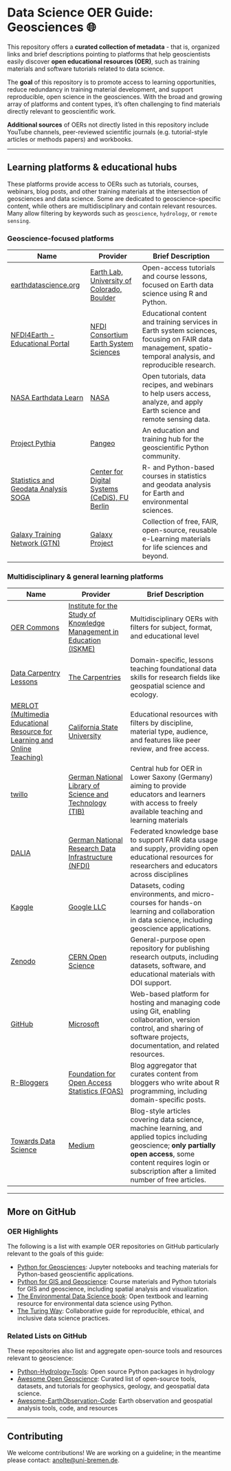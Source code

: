 # Data Science OER Guide: Geosciences 🌐

This repository offers a **curated collection of metadata** - that is, organized links and brief descriptions pointing to platforms that help geoscientists easily discover **open educational resources (OER)**, such as training materials and software tutorials related to data science. 

The **goal** of this repository is to promote access to learning opportunities, reduce redundancy in training material development, and support reproducible, open science in the geosciences. With the broad and growing array of platforms and content types, it’s often challenging to find materials directly relevant to geoscientific work.

**Additional sources** of OERs not directly listed in this repository include YouTube channels, peer-reviewed scientific journals (e.g. tutorial-style articles or methods papers) and workbooks. 

---

## Learning platforms & educational hubs

These platforms provide access to OERs such as tutorials, courses, webinars, blog posts, and other training materials at the intersection of geosciences and data science. Some are dedicated to geoscience-specific content, while others are multidisciplinary and contain relevant resources. Many allow filtering by keywords such as `geoscience`, `hydrology`, or `remote sensing`.

### Geoscience-focused platforms

| Name | Provider | Brief Description |
|------|----------|-------------------|
| [earthdatascience.org](https://www.earthdatascience.org/) | [Earth Lab, University of Colorado, Boulder](https://earthlab.colorado.edu/) | Open-access tutorials and course lessons, focused on Earth data science using R and Python. |
| [NFDI4Earth - Educational Portal](https://edutrain.nfdi4earth.de/) | [NFDI Consortium Earth System Sciences](https://www.nfdi4earth.de/) | Educational content and training services in Earth system sciences, focusing on FAIR data management, spatio-temporal analysis, and reproducible research. |
| [NASA Earthdata Learn](https://www.earthdata.nasa.gov/learn) | [NASA](https://www.nasa.gov/) | Open tutorials, data recipes, and webinars to help users access, analyze, and apply Earth science and remote sensing data. |
| [Project Pythia](https://projectpythia.org/) | [Pangeo](https://pangeo.io/) | An education and training hub for the geoscientific Python community. |
| [Statistics and Geodata Analysis SOGA](https://www.geo.fu-berlin.de/en/v/soga/) | [Center for Digital Systems (CeDiS), FU Berlin](https://www.cedis.fu-berlin.de/) | R- and Python-based courses in statistics and geodata analysis for Earth and environmental sciences. |
| [Galaxy Training Network (GTN)](https://training.galaxyproject.org/training-material/) | [Galaxy Project](https://galaxyproject.org/) | Collection of free, FAIR, open-source, reusable e-Learning materials for life sciences and beyond. |

### Multidisciplinary & general learning platforms

| Name | Provider | Brief Description |
|------|----------|-------------------|
| [OER Commons](https://oercommons.org/) | [Institute for the Study of Knowledge Management in Education (ISKME)](https://www.iskme.org/) | Multidisciplinary OERs with filters for subject, format, and educational level | 
| [Data Carpentry Lessons](https://datacarpentry.org/lessons/) | [The Carpentries](https://carpentries.org/) | Domain-specific, lessons teaching foundational data skills for research fields like geospatial science and ecology. |
| [MERLOT (Multimedia Educational Resource for Learning and Online Teaching)](https://merlot.org/merlot/index.htm) | [California State University](https://www.calstate.edu/) | Educational resources with filters by discipline, material type, audience, and features like peer review, and free access. |
| [twillo](https://www.twillo.de/oer/web/) | [German National Library of Science and Technology (TIB)](https://www.tib.eu/) | Central hub for OER in Lower Saxony (Germany) aiming to provide educators and learners with access to freely available teaching and learning materials |
| [DALIA](https://dalia.education/) | [German National Research Data Infrastructure (NFDI)](https://www.nfdi.de/) | Federated knowledge base to support FAIR data usage and supply, providing open educational resources for researchers and educators across disciplines |
| [Kaggle](https://www.kaggle.com/) | [Google LLC](https://about.google/) | Datasets, coding environments, and micro-courses for hands-on learning and collaboration in data science, including geoscience applications. |
| [Zenodo](https://zenodo.org/) | [CERN Open Science](https://openscience.cern/) | General-purpose open repository for publishing research outputs, including datasets, software, and educational materials with DOI support. |
| [GitHub](https://github.com/) | [Microsoft](https://www.microsoft.com/) | Web-based platform for hosting and managing code using Git, enabling collaboration, version control, and sharing of software projects, documentation, and related resources. |
| [R-Bloggers](https://www.r-bloggers.com/) | [Foundation for Open Access Statistics (FOAS)](https://www.foastat.org/) | Blog aggregator that curates content from bloggers who write about R programming, including domain-specific posts. |
| [Towards Data Science](https://towardsdatascience.com/) | [Medium](https://medium.com/) | Blog-style articles covering data science, machine learning, and applied topics including geoscience; **only partially open access**, some content requires login or subscription after a limited number of free articles. |

---

## More on GitHub

### OER Highlights

The following is a list with example OER repositories on GitHub particularly relevant to the goals of this guide:

- [Python for Geosciences](https://github.com/koldunovn/python_for_geosciences): Jupyter notebooks and teaching materials for Python-based geoscientific applications.
- [Python for GIS and Geoscience](https://github.com/plovercode/DS-python-geospatial): Course materials and Python tutorials for GIS and geoscience, including spatial analysis and visualization.
- [The Environmental Data Science book](https://github.com/alan-turing-institute/environmental-ds-book): Open textbook and learning resource for environmental data science using Python.
- [The Turing Way](https://github.com/the-turing-way/the-turing-way): Collaborative guide for reproducible, ethical, and inclusive data science practices.

### Related Lists on GitHub

These repositories also list and aggregate open-source tools and resources relevant to geoscience:

- [Python-Hydrology-Tools](https://github.com/raoulcollenteur/Python-Hydrology-Tools): Open source Python packages in hydrology
- [Awesome Open Geoscience](https://github.com/softwareunderground/awesome-open-geoscience): Curated list of open-source tools, datasets, and tutorials for geophysics, geology, and geospatial data science.
- [Awesome-EarthObservation-Code](https://github.com/acgeospatial/awesome-earthobservation-code?tab=readme-ov-file): Earth observation and geospatial analysis tools, code, and resources

---

## Contributing

We welcome contributions! We are working on a guideline; in the meantime please contact: anolte@uni-bremen.de.
